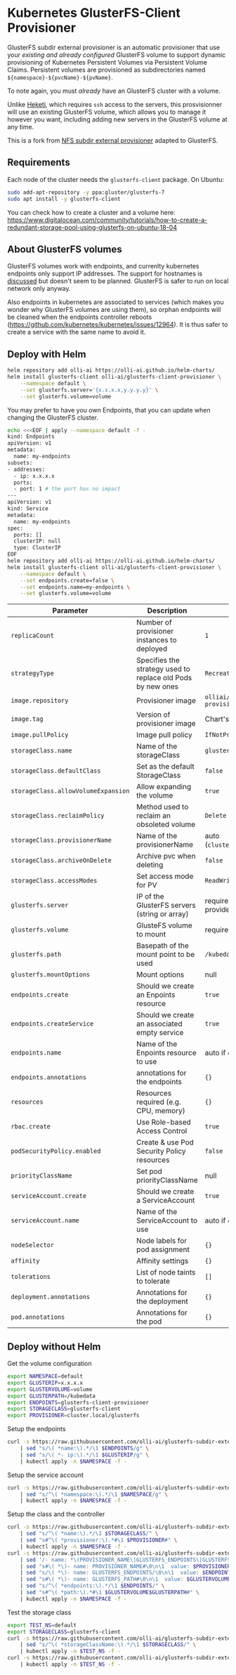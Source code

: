 # Kubernetes GlusterFS-Client Provisioner

GlusterFS subdir external provisioner is an automatic provisioner that use your _existing and already configured_ GlusterFS volume to support dynamic provisioning of Kubernetes Persistent Volumes via Persistent Volume Claims. Persistent volumes are provisioned as subdirectories named `${namespace}-${pvcName}-${pvName}`.

To note again, you must _already_ have an GlusterFS cluster with a volume.

Unlike [Heketi](https://github.com/heketi/heketi), which requires `ssh` access to the servers, this prosvisionner will use an existing GlusterFS volume, which allows you to manage it however you want, including adding new servers in the GlusterFS volume at any time.

This is a fork from [NFS subdir external provisioner](https://github.com/kubernetes-sigs/nfs-subdir-external-provisioner) adapted to GlusterFS.

## Requirements

Each node of the cluster needs the `glusterfs-client` package. On Ubuntu:
```bash
sudo add-apt-repository -y ppa:gluster/glusterfs-7
sudo apt install -y glusterfs-client
```
You can check how to create a cluster and a volume here: https://www.digitalocean.com/community/tutorials/how-to-create-a-redundant-storage-pool-using-glusterfs-on-ubuntu-18-04

## About GlusterFS volumes

GlusterFS volumes work with endpoints, and currenlty kubernetes endpoints only support IP addresses. The support for hostnames is [discussed](https://github.com/kubernetes/kubernetes/issues/4447) but doesn't seem to be planned. GlusterFS is safer to run on local network only anyway.

Also endpoints in kubernetes are associated to services (which makes you wonder why GlusterFS volumes are using them), so orphan endpoints will be cleaned when the endpoints controller reboots (https://github.com/kubernetes/kubernetes/issues/12964). It is thus safer to create a service with the same name to avoid it.

## Deploy with Helm

```bash
helm repository add olli-ai https://olli-ai.github.io/helm-charts/
helm install glusterfs-client olli-ai/glusterfs-client-provisioner \
    --namespace default \
    --set glusterfs.server='{x.x.x.x,y.y.y.y}' \
    --set glusterfs.volume=volume
```

You may prefer to have you own Endpoints, that you can update when changing the GlusterFS cluster.

```bash
echo <<<EOF | apply --namespace default -f -
kind: Endpoints
apiVersion: v1
metadata:
  name: my-endpoints
subsets:
- addresses:
  - ip: x.x.x.x
  ports:
  - port: 1 # the port has no impact
---
apiVersion: v1
kind: Service
metadata:
  name: my-endpoints
spec:
  ports: []
  clusterIP: null
  type: ClusterIP
EOF
helm repository add olli-ai https://olli-ai.github.io/helm-charts/
helm install glusterfs-client olli-ai/glusterfs-client-provisioner \
    --namespace default \
    --set endpoints.create=false \
    --set endpoints.name=my-endpoints \
    --set glusterfs.volume=volume
```

| Parameter                           | Description                                                 | Default                               |
| ----------------------------------- | ----------------------------------------------------------- | ------------------------------------- |
| `replicaCount`                      | Number of provisioner instances to deployed                 | `1`                                   |
| `strategyType`                      | Specifies the strategy used to replace old Pods by new ones | `Recreate`                            |
| `image.repository`                  | Provisioner image                                           | `olliai/glusterfs-client-provisioner` |
| `image.tag`                         | Version of provisioner image                                | Chart's version                       |
| `image.pullPolicy`                  | Image pull policy                                           | `IfNotPresent`                        |
| `storageClass.name`                 | Name of the storageClass                                    | `glusterfs-client`                    |
| `storageClass.defaultClass`         | Set as the default StorageClass                             | `false`                               |
| `storageClass.allowVolumeExpansion` | Allow expanding the volume                                  | `true`                                |
| `storageClass.reclaimPolicy`        | Method used to reclaim an obsoleted volume                  | `Delete`                              |
| `storageClass.provisionerName`      | Name of the provisionerName                                 | auto (`cluster.local/{fullName}`)     |
| `storageClass.archiveOnDelete`      | Archive pvc when deleting                                   | `false`                               |
| `storageClass.accessModes`          | Set access mode for PV                                      | `ReadWriteOnce`                       |
| `glusterfs.server`                  | IP of the GlusterFS servers (string or array)               | required if endpoints is not provided |
| `glusterfs.volume`                  | GlusteFS volume to mount                                    | required                              |
| `glusterfs.path`                    | Basepath of the mount point to be used                      | `/kubedata`                           |
| `glusterfs.mountOptions`            | Mount options                                               | null                                  |
| `endpoints.create`                  | Should we create an Enpoints resource                       | `true`                                |
| `endpoints.createService`           | Should we create an associated empty service                | `true`                                |
| `endpoints.name`                    | Name of the Enpoints resource to use                        | auto if `create`, required else       |
| `endpoints.annotations`             | annotations for the endpoints                               | `{}`                                  |
| `resources`                         | Resources required (e.g. CPU, memory)                       | `{}`                                  |
| `rbac.create`                       | Use Role-based Access Control                               | `true`                                |
| `podSecurityPolicy.enabled`         | Create & use Pod Security Policy resources                  | `false`                               |
| `priorityClassName`                 | Set pod priorityClassName                                   | null                                  |
| `serviceAccount.create`             | Should we create a ServiceAccount                           | `true`                                |
| `serviceAccount.name`               | Name of the ServiceAccount to use                           | auto if `create`, required else       |
| `nodeSelector`                      | Node labels for pod assignment                              | `{}`                                  |
| `affinity`                          | Affinity settings                                           | `{}`                                  |
| `tolerations`                       | List of node taints to tolerate                             | `[]`                                  |
| `deployment.annotations`            | Annotations for the deployment                              | `{}`                                  |
| `pod.annotations`                   | Annotations for the pod                                     | `{}`                                  |

## Deploy without Helm

Get the volume configuration
```bash
export NAMESPACE=default
export GLUSTERIP=x.x.x.x
export GLUSTERVOLUME=volume
export GLUSTERPATH=/kubedata
export ENDPOINTS=glusterfs-client-provisioner
export STORAGECLASS=glusterfs-client
export PROVISIONER=cluster.local/glusterfs
```

Setup the endpoints
```bash
curl -s https://raw.githubusercontent.com/olli-ai/glusterfs-subdir-external-provisioner/master/deploy/endpoints.yaml \
    | sed "s/\( *name:\).*/\1 $ENDPOINTS/g" \
    | sed "s/\( *- ip:\).*/\1 $GLUSTERIP/g" \
    | kubectl apply -n $NAMESPACE -f -
```

Setup the service account
```bash
curl -s https://raw.githubusercontent.com/olli-ai/glusterfs-subdir-external-provisioner/master/deploy/rbac.yaml \
    | sed "s/^\( *namespace:\).*/\1 $NAMESPACE/g" \
    | kubectl apply -n $NAMESPACE -f -
```

Setup the class and the controller
```bash
curl -s https://raw.githubusercontent.com/olli-ai/glusterfs-subdir-external-provisioner/master/deploy/class.yaml \
    | sed "s/^\( *name:\).*/\1 $STORAGECLASS/" \
    | sed "s#^\( *provisioner:\).*#\1 $PROVISIONER#" \
    | kubectl apply -n $NAMESPACE -f -
curl -s https://raw.githubusercontent.com/olli-ai/glusterfs-subdir-external-provisioner/master/deploy/deployment.yaml \
    | sed '/- name: *\(PROVISIONER_NAME\|GLUSTERFS_ENDPOINTS\|GLUSTERFS_PATH\)/{n;d}' \
    | sed "s#\( *\)- name: PROVISIONER_NAME#\0\n\1  value: $PROVISIONER#" \
    | sed "s/\( *\)- name: GLUSTERFS_ENDPOINTS/\0\n\1  value: $ENDPOINTS/" \
    | sed "s#\( *\)- name: GLUSTERFS_PATH#\0\n\1  value: $GLUSTERVOLUME$GLUSTERPATH#" \
    | sed "s/^\( *endpoints:\).*/\1 $ENDPOINTS/" \
    | sed "s#^\( *path:\).*#\1 $GLUSTERVOLUME$GLUSTERPATH#" \
    | kubectl apply -n $NAMESPACE -f -
```

Test the storage class
```bash
export TEST_NS=default
export STORAGECLASS=glusterfs-client
curl -s https://raw.githubusercontent.com/olli-ai/glusterfs-subdir-external-provisioner/master/deploy/test-claim.yaml \
    | sed "s/^\( *storageClassName:\).*/\1 $STORAGECLASS/" \
    | kubectl apply -n $TEST_NS -f -
curl -s https://raw.githubusercontent.com/olli-ai/glusterfs-subdir-external-provisioner/master/deploy/test-pod.yaml \
    | kubectl apply -n $TEST_NS -f -
```
